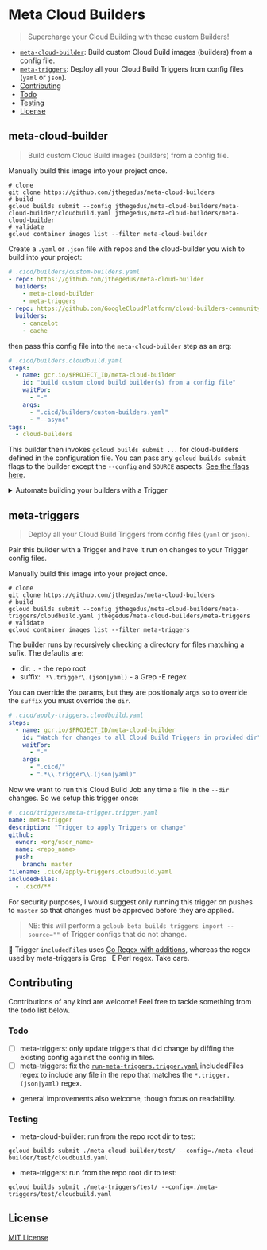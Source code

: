 # Meta Cloud Builders

> Supercharge your Cloud Building with these custom Builders!

- [`meta-cloud-builder`](#meta-cloud-builder): Build custom Cloud Build images (builders) from a config file.
- [`meta-triggers`](#meta-triggers): Deploy all your Cloud Build Triggers from config files (`yaml` or `json`).
- [Contributing](#contributing)
- [Todo](#todo)
- [Testing](#testing)
- [License](#license)

## meta-cloud-builder

> Build custom Cloud Build images (builders) from a config file.

Manually build this image into your project once.

```shell
# clone
git clone https://github.com/jthegedus/meta-cloud-builders
# build
gcloud builds submit --config jthegedus/meta-cloud-builders/meta-cloud-builder/cloudbuild.yaml jthegedus/meta-cloud-builders/meta-cloud-builder
# validate
gcloud container images list --filter meta-cloud-builder
```

Create a `.yaml` or `.json` file with repos and the cloud-builder you wish to build into your project:

```yaml
# .cicd/builders/custom-builders.yaml
- repo: https://github.com/jthegedus/meta-cloud-builder
  builders:
    - meta-cloud-builder
    - meta-triggers
- repo: https://github.com/GoogleCloudPlatform/cloud-builders-community
  builders:
    - cancelot
    - cache
```

then pass this config file into the `meta-cloud-builder` step as an arg:

```yaml
# .cicd/builders.cloudbuild.yaml
steps:
  - name: gcr.io/$PROJECT_ID/meta-cloud-builder
    id: "build custom cloud build builder(s) from a config file"
    waitFor:
      - "-"
    args:
      - ".cicd/builders/custom-builders.yaml"
      - "--async"
tags:
  - cloud-builders
```

This builder then invokes `gcloud builds submit ...` for cloud-builders defined in the configuration file. You can pass any `gcloud builds submit` flags to the builder except the `--config` and `SOURCE` aspects. [See the flags here](https://cloud.google.com/sdk/gcloud/reference/builds/submit).

<details>
<summary>Automate building your builders with a Trigger</summary>

### Triggers

Now with [Cloud Build Triggers being created via `.yaml` config](https://cloud.google.com/blog/products/devops-sre/cloud-build-brings-advanced-cicd-capabilities-to-github) we can run this `builders.cloudbuild.yaml` whenever we make a change to this config file.

```yaml
# .cicd/triggers/builders.trigger.yaml
name: cloud-builders
description: Build custom Cloud Build builders into my gcr project on change
github:
  owner: <org/user_name>
  name: <repo_name>
  push:
    branch: master
filename: .cicd/builders.cloudbuild.yaml
includedFiles:
  - .cicd/builders.cloudbuild.yaml      # the Cloud Build job file
  - .cicd/builders/custom-builders.yaml # the config file
```

For security purposes, I would suggest only running this trigger on pushes to `master` so that changes must be approved before they are applied.

Import the Trigger:

```shell
gcloud beta builds triggers import --source=.cicd/triggers/builders.trigger.yaml
```

### Schedule

WIP: the message-body might need changing to run a GitHub-based Trigger - see this [Cloud Build Issue](https://issuetracker.google.com/issues/142550612).

With custom Cloud Builders you are almost always going to want the latest images from the source. Since we cannot trigger off of changes to external repos, we can at least rebuild these containers on a regular basis, say daily or weekly.

```shell
gcloud scheduler jobs create http \
  build-custom-cloud-builders \
  --description="Build custom cloud-builders on a schedule" \
  --schedule="0 0 * * SUN" \
  --time-zone="AEST"
  --http-method="POST" \
  --uri=https://cloudbuild.googleapis.com/v1/projects/[PROJECTID]/triggers/[TRIGGERID]:run \
  --message-body={"branchName": "master"} \
  --oauth-service-account-email=[EMAIL_ADDRESS]@appspot.gserviceaccount.com
```

Just fill in `PROJECTID`, `TRIGGERID` and create a Service Account and fill in the `EMAIL_ADDRESS` accordingly.

Suggested schedule intervals:
- daily: `0 0 * * *`
- every sunday: `0 0 * * SUN`

</details>

## meta-triggers

> Deploy all your Cloud Build Triggers from config files (`yaml` or `json`).

Pair this builder with a Trigger and have it run on changes to your Trigger config files.

Manually build this image into your project once.

```shell
# clone
git clone https://github.com/jthegedus/meta-cloud-builders
# build
gcloud builds submit --config jthegedus/meta-cloud-builders/meta-triggers/cloudbuild.yaml jthegedus/meta-cloud-builders/meta-triggers
# validate
gcloud container images list --filter meta-triggers
```

The builder runs by recursively checking a directory for files matching a sufix. The defaults are:

- dir: `.` - the repo root
- suffix: `.*\.trigger\.(json|yaml)` - a Grep -E regex

You can override the params, but they are positionaly args so to override the `suffix` you must override the `dir`.

```yaml
# .cicd/apply-triggers.cloudbuild.yaml
steps:
  - name: gcr.io/$PROJECT_ID/meta-cloud-builder
    id: "Watch for changes to all Cloud Build Triggers in provided dir"
    waitFor:
      - "-"
    args:
      - ".cicd/"
      - ".*\\.trigger\\.(json|yaml)"
```

Now we want to run this Cloud Build Job any time a file in the `--dir` changes. So we setup this trigger once:

```yaml
# .cicd/triggers/meta-trigger.trigger.yaml
name: meta-trigger
description: "Trigger to apply Triggers on change"
github:
  owner: <org/user_name>
  name: <repo_name>
  push:
    branch: master
filename: .cicd/apply-triggers.cloudbuild.yaml
includedFiles:
  - .cicd/**
```

For security purposes, I would suggest only running this trigger on pushes to `master` so that changes must be approved before they are applied.

> NB: this will perform a `gcloub beta builds triggers import --source=""` of Trigger configs that do not change.

🚨 Trigger `includedFiles` uses [Go Regex with additions](https://cloud.google.com/cloud-build/docs/running-builds/create-manage-triggers#build_trigger), whereas the regex used by meta-triggers is Grep -E Perl regex. Take care.

## Contributing

Contributions of any kind are welcome! Feel free to tackle something from the todo list below.

### Todo

- [ ] meta-triggers: only update triggers that did change by diffing the existing config against the config in files.
- [ ] meta-triggers: fix the [`run-meta-triggers.trigger.yaml`](.cicd/triggers/run-meta-triggers.trigger.yaml) includedFiles regex to include any file in the repo that matches the `*.trigger.(json|yaml)` regex.
- general improvements also welcome, though focus on readability.

### Testing

- meta-cloud-builder: run from the repo root dir to test:

```shell
gcloud builds submit ./meta-cloud-builder/test/ --config=./meta-cloud-builder/test/cloudbuild.yaml
```

- meta-triggers: run from the repo root dir to test:

```shell
gcloud builds submit ./meta-triggers/test/ --config=./meta-triggers/test/cloudbuild.yaml
```

## License

[MIT License](https://github.com/jthegedus/meta-cloud-builder/blob/master/LICENSE)
